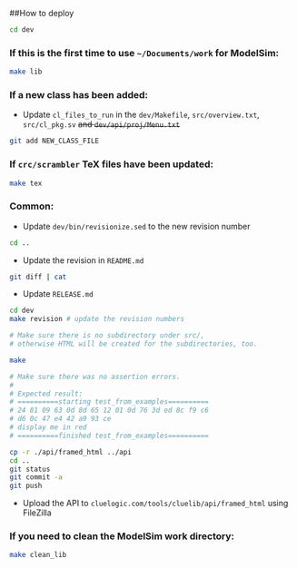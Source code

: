 ##How to deploy
```bash
cd dev
```
###  If this is the first time to use `~/Documents/work` for ModelSim:
```bash
make lib
```
### If a new class has been added:
- Update `cl_files_to_run` in the `dev/Makefile`, `src/overview.txt`, `src/cl_pkg.sv` ~~and `dev/api/proj/Menu.txt`~~
```bash
git add NEW_CLASS_FILE
```

### If `crc/scrambler` TeX files have been updated:
```bash
make tex 
```

### Common:
- Update `dev/bin/revisionize.sed` to the new revision number

```bash
cd ..
```

- Update the revision in `README.md`

```bash
git diff | cat
```

- Update `RELEASE.md`

```bash
cd dev
make revision # update the revision numbers

# Make sure there is no subdirectory under src/, 
# otherwise HTML will be created for the subdirectories, too.

make

# Make sure there was no assertion errors.
#
# Expected result:
# ==========starting test_from_examples==========
# 24 81 09 63 0d 8d 65 12 01 0d 76 3d ed 8c f9 c6
# d6 0c 47 e4 42 a9 93 ce
# display me in red
# ==========finished test_from_examples==========

cp -r ./api/framed_html ../api
cd ..
git status
git commit -a
git push
```

- Upload the API to `cluelogic.com/tools/cluelib/api/framed_html` using FileZilla

### If you need to clean the ModelSim work directory:

```bash
make clean_lib 
```


